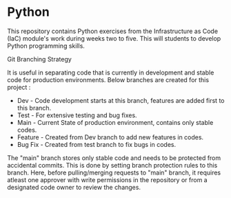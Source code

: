 # Python
This repository contains Python exercises from the Infrastructure as Code (IaC) module's work during weeks two to five. This will students to develop Python programming skills.

Git Branching Strategy

It is useful in separating code that is currently in development and stable code for production environments. Below branches are created for this project :

- Dev - Code development starts at this branch, features are added first to this branch.
- Test - For extensive testing and bug fixes.
- Main - Current State of production environment, contains only stable codes.
- Feature - Created from Dev branch to add new features in codes.
- Bug Fix - Created from test branch to fix bugs in codes.

The "main" branch stores only stable code and needs to be protected from accidental commits. This is done by setting branch protection rules to this branch. Here, before pulling/merging requests to "main" branch, it requires atleast one approver with write permissions in the repository or from a designated code owner to review the changes.
